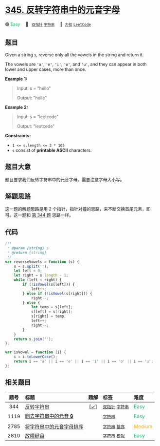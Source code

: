 # [345. 反转字符串中的元音字母](https://2xiao.github.io/leetcode-js/problem/0345.html)

🟢 <font color=#15bd66>Easy</font>&emsp; 🔖&ensp; [`双指针`](/tag/two-pointers.md) [`字符串`](/tag/string.md)&emsp; 🔗&ensp;[`力扣`](https://leetcode.cn/problems/reverse-vowels-of-a-string) [`LeetCode`](https://leetcode.com/problems/reverse-vowels-of-a-string)

## 题目

Given a string `s`, reverse only all the vowels in the string and return it.

The vowels are `'a'`, `'e'`, `'i'`, `'o'`, and `'u'`, and they can appear in
both lower and upper cases, more than once.

**Example 1:**

> Input: s = "hello"
>
> Output: "holle"

**Example 2:**

> Input: s = "leetcode"
>
> Output: "leotcede"

**Constraints:**

- `1 <= s.length <= 3 * 105`
- `s` consist of **printable ASCII** characters.

## 题目大意

题目要求我们反转字符串中的元音字母。需要注意字母大小写。

## 解题思路

这一题的解题思路是用 2 个指针，指针对撞的思路，来不断交换首尾元素，即可。这一题和 [第 344 题](./0344.md) 思路一样。

## 代码

```javascript
/**
 * @param {string} s
 * @return {string}
 */
var reverseVowels = function (s) {
	s = s.split('');
	let left = 0;
	let right = s.length - 1;
	while (left < right) {
		if (!isVowel(s[left])) {
			left++;
		} else if (!isVowel(s[right])) {
			right--;
		} else {
			let temp = s[left];
			s[left] = s[right];
			s[right] = temp;
			left++;
			right--;
		}
	}
	return s.join('');
};

var isVowel = function (i) {
	i = i.toLowerCase();
	return i == 'a' || i == 'e' || i == 'i' || i == 'o' || i == 'u';
};
```

## 相关题目

<!-- prettier-ignore -->
| 题号 | 标题 | 题解 | 标签 | 难度 |
| :------: | :------ | :------: | :------ | :------ |
| 344 | [反转字符串](https://leetcode.com/problems/reverse-string) | [[✓]](/problem/0344.md) |  [`双指针`](/tag/two-pointers.md) [`字符串`](/tag/string.md) | <font color=#15bd66>Easy</font> |
| 1119 | [删去字符串中的元音 🔒](https://leetcode.com/problems/remove-vowels-from-a-string) |  |  [`字符串`](/tag/string.md) | <font color=#15bd66>Easy</font> |
| 2785 | [将字符串中的元音字母排序](https://leetcode.com/problems/sort-vowels-in-a-string) |  |  [`字符串`](/tag/string.md) [`排序`](/tag/sorting.md) | <font color=#ffb800>Medium</font> |
| 2810 | [故障键盘](https://leetcode.com/problems/faulty-keyboard) |  |  [`字符串`](/tag/string.md) [`模拟`](/tag/simulation.md) | <font color=#15bd66>Easy</font> |